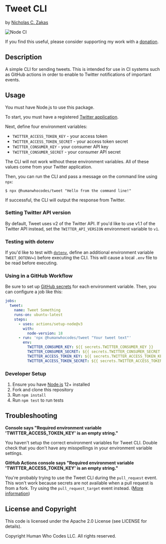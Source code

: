 # Tweet CLI

by [Nicholas C. Zakas](https://humanwhocodes.com)

![Node CI](https://github.com/humanwhocodes/tweet/workflows/Node%20CI/badge.svg)

If you find this useful, please consider supporting my work with a [donation](https://humanwhocodes.com/donate).

## Description

A simple CLI for sending tweets. This is intended for use in CI systems such as GitHub actions in order to enable to Twitter notifications of important events.

## Usage

You must have Node.js to use this package.

To start, you must have a registered [Twitter application](https://developer.twitter.com/apps). 

Next, define four environment variables:

* `TWITTER_ACCESS_TOKEN_KEY` - your access token
* `TWITTER_ACCESS_TOKEN_SECRET` - your access token secret
* `TWITTER_CONSUMER_KEY` - your consumer API key
* `TWITTER_CONSUMER_SECRET` - your consumer API secret

The CLI will not work without these environment variables. All of these values come from your Twitter application.

Then, you can run the CLI and pass a message on the command line using `npx`:

```
$ npx @humanwhocodes/tweet "Hello from the command line!"
```

If successful, the CLI will output the response from Twitter.

### Setting Twitter API version

By default, Tweet uses v2 of the Twitter API. If you'd like to use v1.1 of the Twitter API instead, set the `TWITTER_API_VERSION` environment variable to `v1`.

### Testing with dotenv

If you'd like to test with [`dotenv`](https://npmjs.com/package/dotenv), define an additional environment variable `TWEET_DOTENV=1` before executing the CLI. This will cause a local `.env` file to be read before executing.

### Using in a GitHub Workflow

Be sure to set up [GitHub secrets](https://help.github.com/en/actions/configuring-and-managing-workflows/creating-and-storing-encrypted-secrets) for each environment variable. Then, you can configure a job like this:

```yaml
jobs:
  tweet:
    name: Tweet Something
    runs-on: ubuntu-latest
    steps:
      - uses: actions/setup-node@v3
        with:
          node-version: 18
      - run: 'npx @humanwhocodes/tweet "Your tweet text"'
        env:
          TWITTER_CONSUMER_KEY: ${{ secrets.TWITTER_CONSUMER_KEY }}
          TWITTER_CONSUMER_SECRET: ${{ secrets.TWITTER_CONSUMER_SECRET }}
          TWITTER_ACCESS_TOKEN_KEY: ${{ secrets.TWITTER_ACCESS_TOKEN_KEY }}
          TWITTER_ACCESS_TOKEN_SECRET: ${{ secrets.TWITTER_ACCESS_TOKEN_SECRET }}
```

### Developer Setup

1. Ensure you have [Node.js](https://nodejs.org) 12+ installed
2. Fork and clone this repository
3. Run `npm install`
4. Run `npm test` to run tests

## Troubleshooting

**Console says "Required environment variable 'TWITTER_ACCESS_TOKEN_KEY' is an empty string."**

You haven't setup the correct environment variables for Tweet CLI. Double check that you don't have any misspellings in your environment variable settings.

**GitHub Actions console says "Required environment variable 'TWITTER_ACCESS_TOKEN_KEY' is an empty string."**

You're probably trying to use the Tweet CLI during the `pull_request` event. This won't work because secrets are not available when a pull request is from a fork. Try using the `pull_request_target` event instead. ([More information](https://docs.github.com/en/actions/reference/events-that-trigger-workflows#pull_request_target))

## License and Copyright

This code is licensed under the Apache 2.0 License (see LICENSE for details).

Copyright Human Who Codes LLC. All rights reserved.
